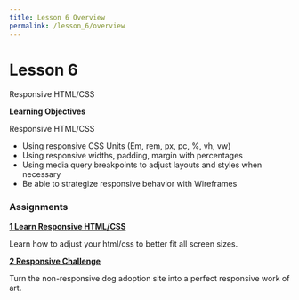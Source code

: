 ```yaml
---
title: Lesson 6 Overview
permalink: /lesson_6/overview
---
```


# Lesson 6

Responsive HTML/CSS

**Learning Objectives**

Responsive HTML/CSS
* Using responsive CSS Units (Em, rem, px, pc, %, vh, vw)
* Using responsive widths, padding, margin with percentages
* Using media query breakpoints to adjust layouts and styles when necessary
* Be able to strategize responsive behavior with Wireframes



### Assignments

**[1 Learn Responsive HTML/CSS](1_learn_responsive)**

Learn how to adjust your html/css to better fit all screen sizes.


**[2 Responsive Challenge](2_responsive_challenge)**

Turn the non-responsive dog adoption site into a perfect responsive work of art.
